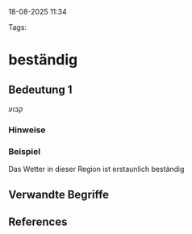 
18-08-2025 11:34


Tags: 

# beständig


## Bedeutung 1
קבוע

### Hinweise


### Beispiel

Das Wetter in dieser Region ist erstaunlich beständig

## Verwandte Begriffe


## References
